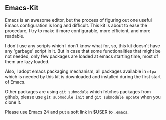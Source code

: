 Emacs-Kit
---
Emacs is an awesome editor, but the process of figuring out one useful Emacs configuration is long and difficult. This kit is about to ease the procedure, I try to make it more configurable, more efficient, and more readable.

I don't use any scripts which I don't know what for, so, this kit doesn't have any 'garbage' script in it. But in case that some functionalities that might be not needed, only few packages are loaded at emacs starting time, most of them are lazy loaded.

Also, I adopt emacs packaging mechanism, all packages available in `elpa` which is needed by this kit is downloaded and installed during the first start of Emacs.

Other packages are using `git submodule` which fetches packages from github, please use `git submodule init` and `git submodule update` when you clone it.

Please use Emacs 24 and put a soft link in $USER to `.emacs`.
